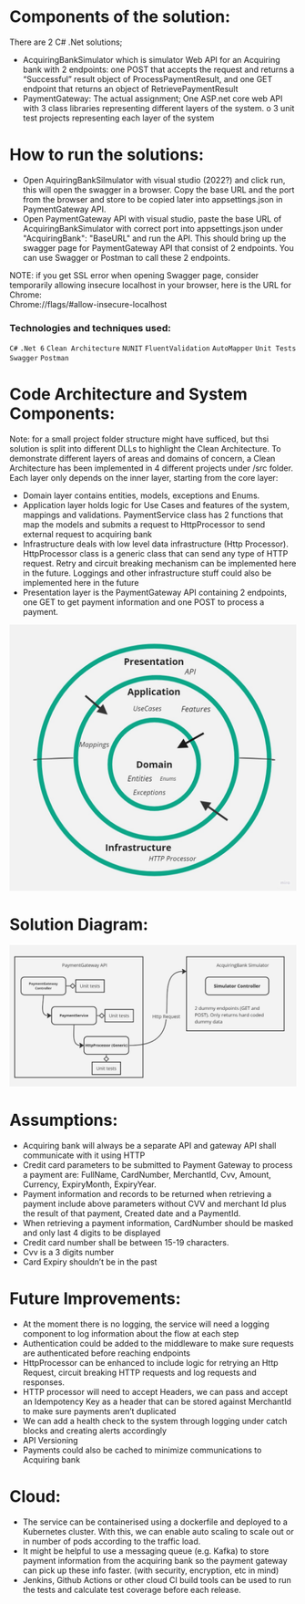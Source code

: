 # Components of the solution:
There are 2 C# .Net solutions; 
-	AcquiringBankSimulator which is simulator Web API for an Acquiring bank with 2 endpoints: one POST that accepts the request and returns a “Successful” result object of ProcessPaymentResult, and one GET endpoint that returns an object of RetrievePaymentResult  
-	PaymentGateway: The actual assignment; One ASP.net core web API with 3 class libraries representing different layers of the system.
o	3 unit test projects representing each layer of the system


# How to run the solutions:
-	Open AquiringBankSilmulator with visual studio (2022?) and click run, this will open the swagger in a browser. Copy the base URL and the port from the browser and store to be copied later into appsettings.json in PaymentGateway API.
-	Open PaymentGateway API with visual studio, paste the base URL of AcquiringBankSimulator with correct port into appsettings.json under "AcquiringBank": "BaseURL" and run the API. This should bring up the swagger page for PaymentGateway API that consist of 2 endpoints. You can use Swagger or Postman to call these 2 endpoints.


NOTE: if you get SSL error when opening Swagger page, consider temporarily allowing insecure localhost in your browser, here is the URL for Chrome:  
Chrome://flags/#allow-insecure-localhost

### Technologies and techniques used:

`C#`
`.Net 6`
`Clean Architecture`
`NUNIT`
`FluentValidation`
`AutoMapper`
`Unit Tests`
`Swagger`
`Postman`

# Code Architecture and System Components:
Note: for a small project folder structure might have sufficed, but thsi solution is split into different DLLs to highlight the Clean Architecture.
To demonstrate different layers of areas and domains of concern, a Clean Architecture has been implemented in 4 different projects under /src  folder. Each layer only depends on the inner layer, starting from the core layer:
-	 Domain layer contains entities, models, exceptions and Enums. 
-	Application layer holds  logic for Use Cases and features of the system, mappings and validations. PaymentService class has 2 functions that map the models and submits a request to HttpProcessor to send external request to acquiring bank 
-	Infrastructure deals with low level data infrastructure (Http Processor). HttpProcessor class is a generic class that can send any type of HTTP request. Retry and circuit breaking mechanism can be implemented here in the future. Loggings and other infrastructure stuff could also be implemented here in the future
-	Presentation layer is the PaymentGateway API containing 2 endpoints, one GET to get payment information and one POST to process a payment.

![Diagram](https://github.com/hmirzadeh/Payments/blob/master/OnionArchitecture.jpg)


# Solution Diagram:
![Diagram](https://github.com/hmirzadeh/Payments/blob/master/Diagram.jpg)

# Assumptions: 
-	Acquiring bank will always be a separate API and gateway API shall communicate with it using HTTP
-	Credit card parameters to be submitted to Payment Gateway to process a payment are: FullName, CardNumber, MerchantId, Cvv, Amount, Currency, ExpiryMonth, ExpiryYear. 
-	Payment information and records to be returned when retrieving a payment include above parameters without CVV and merchant Id plus the result of that payment, Created date and a PaymentId.
-	When retrieving a payment information, CardNumber should be masked and only last 4 digits to be displayed
-	Credit card number shall be between 15-19 characters.
-	Cvv is a 3 digits number
-	Card Expiry shouldn’t be in the past



# Future Improvements: 
-	At the moment there is no logging, the service will need a logging component to log information about the flow at each step
-	Authentication could be added to the middleware to make sure requests are authenticated before reaching endpoints
-	HttpProcessor can be enhanced to include logic for retrying an Http Request, circuit breaking HTTP requests and log requests and responses.
-	HTTP processor will need  to accept Headers, we can pass and accept an Idempotency Key as a header that can be stored against MerchantId to make sure payments aren’t duplicated
-	We can add a health check to the system through logging under catch blocks and creating alerts accordingly
-	API Versioning 
-	Payments could also be cached to minimize communications to Acquiring bank 

# Cloud:
-	The service can be containerised using a dockerfile and deployed to a Kubernetes cluster. With this, we can enable auto scaling to scale out or in number of pods according to the traffic load.
-	It might be helpful to use a messaging queue (e.g. Kafka) to store payment information from the acquiring bank so the payment gateway can pick up these info faster. (with security, encryption, etc in mind)
-	Jenkins, Github Actions or other cloud CI build tools can be used to run the tests and calculate test coverage before each release.

